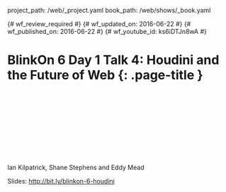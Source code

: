 project_path: /web/_project.yaml
book_path: /web/shows/_book.yaml

{# wf_review_required #}
{# wf_updated_on: 2016-06-22 #}
{# wf_published_on: 2016-06-22 #}
{# wf_youtube_id: ks6iDTJn8wA #}

# BlinkOn 6 Day 1 Talk 4: Houdini and the Future of Web {: .page-title }


<div class="video-wrapper">
  <iframe class="devsite-embedded-youtube-video" data-video-id="ks6iDTJn8wA"
          data-autohide="1" data-showinfo="0" frameborder="0" allowfullscreen>
  </iframe>
</div>


Ian Kilpatrick, Shane Stephens and Eddy Mead

Slides: http://bit.ly/blinkon-6-houdini
